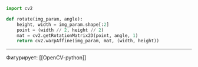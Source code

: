 ```python
import cv2

def rotate(img_param, angle):
	height, width = img_param.shape[:2]
	point = (width // 2, height // 2)
	mat = cv2.getRotationMatrix2D(point, angle, 1)
	return cv2.warpAffine(img_param, mat, (width, height))
```

---
Фигурирует:  [[OpenCV-python]]
